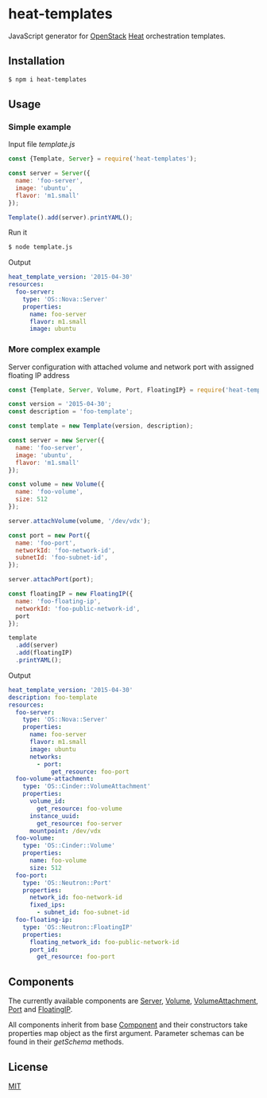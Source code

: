 # heat-templates

JavaScript generator for [OpenStack](https://github.com/openstack) [Heat](https://github.com/openstack/heat) orchestration templates. 

## Installation

```sh
$ npm i heat-templates
```

## Usage

### Simple example

Input file *template.js*

```javascript
const {Template, Server} = require('heat-templates');

const server = Server({
  name: 'foo-server',
  image: 'ubuntu',
  flavor: 'm1.small'
});

Template().add(server).printYAML();
```

Run it

```sh
$ node template.js
```

Output

```yaml
heat_template_version: '2015-04-30'
resources:
  foo-server:
    type: 'OS::Nova::Server'
    properties:
      name: foo-server
      flavor: m1.small
      image: ubuntu
```

### More complex example

Server configuration with attached volume and network port with assigned floating IP address

```javascript
const {Template, Server, Volume, Port, FloatingIP} = require('heat-templates');

const version = '2015-04-30';
const description = 'foo-template';

const template = new Template(version, description);

const server = new Server({
  name: 'foo-server',
  image: 'ubuntu',
  flavor: 'm1.small'
});

const volume = new Volume({
  name: 'foo-volume',
  size: 512
});

server.attachVolume(volume, '/dev/vdx');

const port = new Port({
  name: 'foo-port',
  networkId: 'foo-network-id',
  subnetId: 'foo-subnet-id',
});

server.attachPort(port);

const floatingIP = new FloatingIP({
  name: 'foo-floating-ip',
  networkId: 'foo-public-network-id',
  port
});

template
  .add(server)
  .add(floatingIP)
  .printYAML();
```

Output

```yaml
heat_template_version: '2015-04-30'
description: foo-template
resources:
  foo-server:
    type: 'OS::Nova::Server'
    properties:
      name: foo-server
      flavor: m1.small
      image: ubuntu
      networks:
        - port:
            get_resource: foo-port
  foo-volume-attachment:
    type: 'OS::Cinder::VolumeAttachment'
    properties:
      volume_id:
        get_resource: foo-volume
      instance_uuid:
        get_resource: foo-server
      mountpoint: /dev/vdx
  foo-volume:
    type: 'OS::Cinder::Volume'
    properties:
      name: foo-volume
      size: 512
  foo-port:
    type: 'OS::Neutron::Port'
    properties:
      network_id: foo-network-id
      fixed_ips:
        - subnet_id: foo-subnet-id
  foo-floating-ip:
    type: 'OS::Neutron::FloatingIP'
    properties:
      floating_network_id: foo-public-network-id
      port_id:
        get_resource: foo-port
```

## Components

The currently available components are [Server](src/server.js), [Volume](src/volume.js), [VolumeAttachment](src/volume-attachment.js), [Port](src/port.js) and [FloatingIP](src/floating-ip.js).
  
All components inherit from base [Component](src/component.js) and their constructors take properties map object as the first argument. Parameter schemas can be found in their _getSchema_ methods.  

## License
[MIT](license.md)
